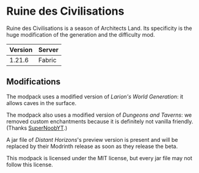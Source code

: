 # Ruine des Civilisations

Ruine des Civilisations is a season of Architects Land.
Its specificity is the huge modification of the generation and the difficulty mod.

| Version | Server |
|---------|--------|
|  1.21.6 | Fabric |

## Modifications

The modpack uses a modified version of *Larion's World Generation*: it allows caves in the surface.

The modpack also uses a modified version of *Dungeons and Taverns*: we removed custom enchantments
because it is definitely not vanilla friendly. (Thanks [SuperNoobYT](https://github.com/SuperNoobYT).)

A jar file of *Distant Horizons*'s preview version is present and will be replaced by their Modrinth 
release as soon as they release the beta.

This modpack is licensed under the MIT license, but every jar file may not follow this license.

